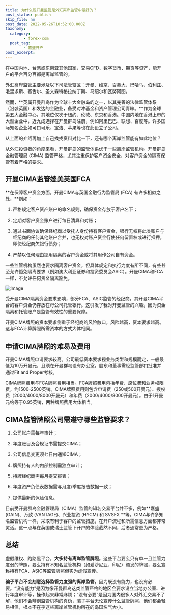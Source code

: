 ```yaml
---
title: 为什么说开曼监管是外汇离岸监管中最好的？
post_status: publish
skip_file: no
post_date: 2022-05-26T10:52:00.000Z
taxonomy:
  category:
        - forex-com
  post_tag:
        - 嘉盛开户
post_excerpt: 
---
```

在中国内地、台湾或东南亚其他国家，交易CFD、数字货币、期货等资产，能开户的平台百分百都是离岸监管的。

外汇离岸监管主要涉及以下司法管辖区：开曼、维京、百慕大、巴哈马、伯利兹、毛里求斯、塞舌尔、圣文森特格拉纳丁斯、马绍尔和瓦努阿图。

然而，**英属开曼群岛作为全球十大金融岛屿之一，以其完善的法律监管体系（沿袭英国）和发达的金融业，备受对冲基金和资产管理公司青睐。**作为全球第五大金融中心，其地位仅次于纽约、伦敦、东京和香港。中国内地在香港上市的大型企业中，近九成选择在开曼群岛注册，例如阿里巴巴、联想、百度等。许多国际知名企业如可口可乐、宝洁、苹果等也在此设立子公司。

从上面的介绍再加上自己找找资料对比一下，还有哪个离岸监管能有如此地位？

从外汇投资者的角度来看，开曼群岛的监管体系优于一些离岸监管机构。开曼群岛金融管理局 (CIMA) 监管严格，尤其注重保护客户资金安全，对客户资金的隔离保管有着严格的要求。

## 开曼CIMA监管媲美英国FCA

**在保障客户资金方面，开曼CIMA与英国金融行为监管局 (FCA) 有许多相似之处，**例如：

1. 严格规定客户资产账户的命名规则，确保资金存放于客户名下；

1. 定期对客户资金账户进行每日清算和对账；

1. 通过书面协议确保经纪商以受托人身份持有客户资金，银行无权将此类账户与经纪商的任何其他账户合并，也无权对账户资金行使任何留置权或进行扣押，即使经纪商欠银行债务；

1. 严禁以任何理由挪用隔离的客户资金或将其用作公司自有资金。

一些监管机构虽然也要求隔离客户资金，但具体规定和执行力度有所不同，有些甚至允许豁免隔离要求（例如澳大利亚证券和投资委员会ASIC）。开曼CIMA和FCA一样，不允许任何资金隔离豁免。

![Image](https://prod-files-secure.s3.us-west-2.amazonaws.com/39ed1227-6d7d-4570-be36-9ccd4a2c4241/bd849744-3fcb-4a37-8312-357962c8f065/image.png?X-Amz-Algorithm=AWS4-HMAC-SHA256&X-Amz-Content-Sha256=UNSIGNED-PAYLOAD&X-Amz-Credential=ASIAZI2LB466ZYPIMVGH%2F20250320%2Fus-west-2%2Fs3%2Faws4_request&X-Amz-Date=20250320T161355Z&X-Amz-Expires=3600&X-Amz-Security-Token=IQoJb3JpZ2luX2VjEDgaCXVzLXdlc3QtMiJHMEUCIQCg9Cf0s08Bzrk2ejwMnxP2tSIrVeufPKa0hG%2BK3SVflwIgN%2Bt4HoYMCJcNUOldulJ%2Bwrz2dmBfGRZCk8ObK2SnG6wqiAQIkP%2F%2F%2F%2F%2F%2F%2F%2F%2F%2FARAAGgw2Mzc0MjMxODM4MDUiDAJYPgSxQf3%2B3uzpOyrcAyLw3Zp2vQ9%2Fumdspz7iPsTN9bEUZsMCEtiwuWxSV2YhoHe8jG68HgCrHeGH7yxrGxCZsbC0cOILLhZ%2FNEGRYtBZQbKC2miepDciWhtD%2FxEhAYtJg11OTombjZThnTV8anxkw0QjjlcBcHpZdJh%2Btqd1O0gD%2FQULumayhDHhQFFoprGSmkYuYveNB0L41E3XJYdNWI3yYf4ThQm1pjvyViWKN%2BQJJpF23Fjhq19vwqMC9sPoO4u6kXKTNoqHp6imcvnto8BAg%2Bem6UeXQfQ3hqWdg63UiHCifHy8EaqfJ35fj0%2Fzo3PyXcycSAbGt%2FlvagCH5nN%2FxL64CfKexQSdY5KA%2FjWn2AeeSsM3ynUsLsU5O2vexJWCZrft6rsZhSOVRUNsXjjiSXYuS9LfLv4Ei1EOU4CRnsyq6%2FCHbXPBkrXHO9fDHa32I5sNriJddMnYhFFCfp564vqXJhkVb106tjGMS6YvFW5vHVYOPyYiDHy%2FbcWcEmc5l3Hhx1inJSa0yoNUbd06zoUb2HRMKRxNGVXwjiD0cmROcYuQO%2BoPGVFI97oze8BpjCgINH9YXvKTKqUZ3VV0pTYEVqKYTVoyTaG%2F10ymnspLMEFIy7%2FcqREMLvxBRCJ5DUBrbQgKMO%2Fj8L4GOqUBtVTxVse60O4%2FGD7W%2BALq8VgcNJ0mUwXxCBE%2BvJ6jh8upO1DRuWHQd3a7XDKJOnXqOK5Gyq0EvyVeGn5wYXnZLR8M9vLBaJzjMjbplRNRXf3krSf5iNoWx%2BZruoG5WLusTuEKwm%2Bk1ZYkYoi2fA0Lb8tzNEH6BndyfsVI%2FdGB6Uv3s%2BLtLAmAxSpEm5ZK72wEP23mcgPCou8Q%2BgthrGESfW4Xhec5&X-Amz-Signature=09036b44588d5623215d0420685c4c9e15da7a05cc2688c7e51a3a80daa03bd8&X-Amz-SignedHeaders=host&x-id=GetObject)

受开曼CIMA隔离资金要求影响，部分FCA、ASIC监管的经纪商，其开曼CIMA平台的客户资金仍存放在母公司托管银行。这引发了我对开曼监管的兴趣，因为资金隔离和托管账户是监管有效性的重要保障。

开曼CIMA牌照的资本要求侧重于经纪商的风险敞口，风险越高，资本要求越高。这与FCA计算牌照所需资本的方式大体相同。

## **申请CIMA牌照的难易及费用**

开曼CIMA牌照申请要求较高。公司最低资本要求视业务类型和规模而定，一般最低为10万开曼元，且须在开曼群岛设有办公室，股东和董事需经监管部门批准并通过Fit and Proper考核。

CIMA牌照费用与FCA牌照费用相当。FCA牌照费用包括年费、席位费和业务权限费，约1500-2500英镑。CIMA牌照费用则包含申请费（250或500开曼元）、授权费（2000/4000/8000开曼元）和年费（2000/4000/8000开曼元）。由于1开曼元约等于0.95英镑，两种牌照费用大体相当。

## CIMA监管牌照公司需遵守哪些监管要求？

1. 公司账户需每年审计；

1. 年度账目及合规证书需提交CIMA；

1. 公司信息变更须七日内通知CIMA；

1. 牌照持有人的内部控制需独立审计；

1. 持牌经纪商需每月提交报表；

1. 年度资产负债表数据需与月度/季度报告数据一致；

1. 提供最新的保险信息。

目前受开曼群岛金融管理局（CIMA）监管的知名交易平台并不多，例如**嘉盛 (GAIN)、万致 (VANTAGE)、兴业投资 (HYCM) 和 SVSFX **等。CIMA与许多知名监管机构一样，采取有利于客户的监管措施，在开户流程和所需信息方面都非常灵活。这一点与在英国或瑞士监管下开户的体验截然不同，后者通常更为严格。

## 总结

虚假维权、跑路黑平台，**大多持有离岸监管牌照**。这些平台要么只有单一且监管力度弱的牌照，要么持有不知名监管机构（如爱沙尼亚、印尼）颁发的牌照，要么宣称持有FCA、ASIC等监管牌照但实为虚假宣传。

**骗子平台不会刻意选择监管力度强的离岸监管**，因为既没有能力，也没有必要。“没有能力”是因为像开曼群岛这类监管严格的地区会要求设立当地办公室、进行年度审计等，操作起来非常麻烦；“没有必要”是因为国内很多人对外汇交易不了解，他们不会辨别监管机构的真伪，骗子平台无论宣传什么监管牌照，他们都会轻易相信，根本不在乎这些离岸监管机构所在的岛国名气大小。